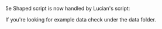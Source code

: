 5e Shaped script is now handled by Lucian's script: 

If you're looking for example data check under the data folder.